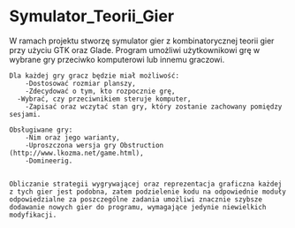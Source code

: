 # Symulator_Teorii_Gier
W ramach projektu stworzę symulator gier z kombinatorycznej teorii gier przy użyciu GTK oraz Glade.
	Program umożliwi użytkownikowi grę w wybrane gry przeciwko komputerowi lub innemu graczowi. 
	
	Dla każdej gry gracz będzie miał możliwość:
		-Dostosować rozmiar planszy,
		-Zdecydować o tym, kto rozpocznie grę,
	  -Wybrać, czy przeciwnikiem steruje komputer,
		-Zapisać oraz wczytać stan gry, który zostanie zachowany pomiędzy sesjami.
	 
	Obsługiwane gry:
		-Nim oraz jego warianty,
		-Uproszczona wersja gry Obstruction (http://www.lkozma.net/game.html),
		-Domineerig.

	
	Obliczanie strategii wygrywającej oraz reprezentacja graficzna każdej z tych gier jest podobna, zatem podzielenie kodu na odpowiednie moduły odpowiedzialne za poszczególne zadania umożliwi znacznie szybsze dodawanie nowych gier do programu, wymagające jedynie niewielkich modyfikacji.

